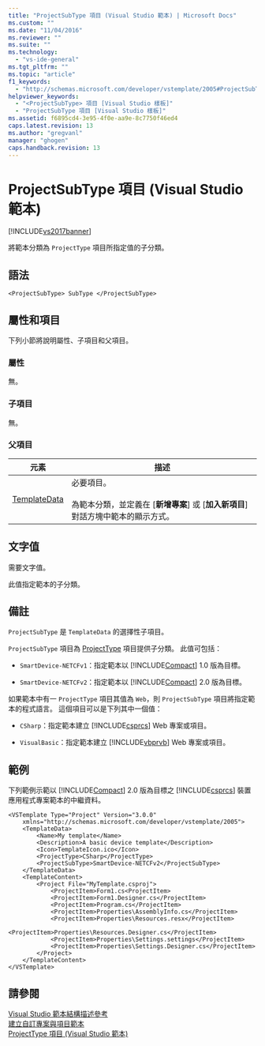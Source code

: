 ```yaml
---
title: "ProjectSubType 項目 (Visual Studio 範本) | Microsoft Docs"
ms.custom: ""
ms.date: "11/04/2016"
ms.reviewer: ""
ms.suite: ""
ms.technology: 
  - "vs-ide-general"
ms.tgt_pltfrm: ""
ms.topic: "article"
f1_keywords: 
  - "http://schemas.microsoft.com/developer/vstemplate/2005#ProjectSubType"
helpviewer_keywords: 
  - "<ProjectSubType> 項目 [Visual Studio 樣板]"
  - "ProjectSubType 項目 [Visual Studio 樣板]"
ms.assetid: f6895cd4-3e95-4f0e-aa9e-8c7750f46ed4
caps.latest.revision: 13
ms.author: "gregvanl"
manager: "ghogen"
caps.handback.revision: 13
---
```

# ProjectSubType 項目 (Visual Studio 範本)
[!INCLUDE[vs2017banner](../code-quality/includes/vs2017banner.md)]

將範本分類為 `ProjectType` 項目所指定值的子分類。  
  
## 語法  
  
```  
<ProjectSubType> SubType </ProjectSubType>  
```  
  
## 屬性和項目  
 下列小節將說明屬性、子項目和父項目。  
  
### 屬性  
 無。  
  
### 子項目  
 無。  
  
### 父項目  
  
|元素|描述|  
|--------|--------|  
|[TemplateData](../extensibility/templatedata-element-visual-studio-templates.md)|必要項目。<br /><br /> 為範本分類，並定義在 \[**新增專案**\] 或 \[**加入新項目**\] 對話方塊中範本的顯示方式。|  
  
## 文字值  
 需要文字值。  
  
 此值指定範本的子分類。  
  
## 備註  
 `ProjectSubType` 是 `TemplateData` 的選擇性子項目。  
  
 `ProjectSubType` 項目為 [ProjectType](../extensibility/projecttype-element-visual-studio-templates.md) 項目提供子分類。  此值可包括：  
  
-   `SmartDevice-NETCFv1`：指定範本以 [!INCLUDE[Compact](../extensibility/includes/compact_md.md)] 1.0 版為目標。  
  
-   `SmartDevice-NETCFv2`：指定範本以 [!INCLUDE[Compact](../extensibility/includes/compact_md.md)] 2.0 版為目標。  
  
 如果範本中有一 `ProjectType` 項目其值為 `Web`，則 `ProjectSubType` 項目將指定範本的程式語言。  這個項目可以是下列其中一個值：  
  
-   `CSharp`：指定範本建立 [!INCLUDE[csprcs](../data-tools/includes/csprcs_md.md)] Web 專案或項目。  
  
-   `VisualBasic`：指定範本建立 [!INCLUDE[vbprvb](../code-quality/includes/vbprvb_md.md)] Web 專案或項目。  
  
## 範例  
 下列範例示範以 [!INCLUDE[Compact](../extensibility/includes/compact_md.md)] 2.0 版為目標之 [!INCLUDE[csprcs](../data-tools/includes/csprcs_md.md)] 裝置應用程式專案範本的中繼資料。  
  
```  
<VSTemplate Type="Project" Version="3.0.0"  
    xmlns="http://schemas.microsoft.com/developer/vstemplate/2005">  
    <TemplateData>  
        <Name>My template</Name>  
        <Description>A basic device template</Description>  
        <Icon>TemplateIcon.ico</Icon>  
        <ProjectType>CSharp</ProjectType>  
        <ProjectSubType>SmartDevice-NETCFv2</ProjectSubType>  
    </TemplateData>  
    <TemplateContent>  
        <Project File="MyTemplate.csproj">  
            <ProjectItem>Form1.cs<ProjectItem>  
            <ProjectItem>Form1.Designer.cs</ProjectItem>  
            <ProjectItem>Program.cs</ProjectItem>  
            <ProjectItem>Properties\AssemblyInfo.cs</ProjectItem>  
            <ProjectItem>Properties\Resources.resx</ProjectItem>  
            <ProjectItem>Properties\Resources.Designer.cs</ProjectItem>  
            <ProjectItem>Properties\Settings.settings</ProjectItem>  
            <ProjectItem>Properties\Settings.Designer.cs</ProjectItem>  
        </Project>  
    </TemplateContent>  
</VSTemplate>  
```  
  
## 請參閱  
 [Visual Studio 範本結構描述參考](../extensibility/visual-studio-template-schema-reference.md)   
 [建立自訂專案與項目範本](../ide/creating-project-and-item-templates.md)   
 [ProjectType 項目 \(Visual Studio 範本\)](../extensibility/projecttype-element-visual-studio-templates.md)